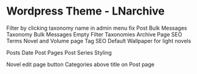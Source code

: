 # Wordpress Theme - LNarchive

Filter by clicking taxonomy name in admin menu fix
Post Bulk Messages
Taxonomy Bulk Messages
Empty Filter Taxonomies
Archive Page SEO Terms
Novel and Volume page Tag SEO
Default Wallpaper for light novels

Posts Date
Post Pages
Post Series Styling

Novel edit page button
Categories above title on Post page